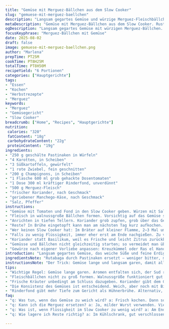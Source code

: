 ```yaml
---
title: "Gemüse mit Merguez-Bällchen aus dem Slow Cooker"
slug: "gemuese-mit-merguez-baellchen"
description: "Langsam gegartes Gemüse und würzige Merguez-Fleischbällchen. Abgewandelt mit Pastinaken statt Rutabaga, Süßkartoffeln ergänzen die Kartoffeln. Tomatenstücke greifen den Geschmack auf. Anstelle von Hühnerbrühe Rinderfond für mehr Tiefe. Langsam garen auf niedriger Stufe, danach Bällchen bei hoher Hitze zugeben. Frischer Koriander statt Basilikum. Einfach, rustikal. Erinnert an Herbst auf dem Teller."
metaDescription: "Gemüse mit Merguez-Bällchen aus dem Slow Cooker. Rustikale Kombination bringt Herbst-Aromen auf den Tisch."
ogDescription: "Langsam gegartes Gemüse mit würzigen Merguez-Bällchen. Ein echtes Herbstgericht für die Seele, das den Gaumen erfreut."
focusKeyphrase: "Merguez-Bällchen mit Gemüse"
date: 2025-08-02
draft: false
image: gemuese-mit-merguez-baellchen.png
author: "Marlena"
prepTime: PT25M
cookTime: PT8H25M
totalTime: PT8H50M
recipeYield: "6 Portionen"
categories: ["Hauptgerichte"]
tags:
- "Essen"
- "Kochen"
- "Herbstrezepte"
- "Merguez"
keywords:
- "Merguez"
- "Gemüsegericht"
- "Slow Cooker"
breadcrumb: ["Home", "Recipes", "Hauptgerichte"]
nutrition: 
 calories: "320"
 fatContent: "18g"
 carbohydrateContent: "22g"
 proteinContent: "19g"
ingredients:
- "250 g geschälte Pastinaken in Würfeln"
- "4 Karotten, in Scheiben"
- "3 Süßkartoffeln, gewürfelt"
- "1 rote Zwiebel, fein geschnitten"
- "200 g Champignons, in Scheiben"
- "1 Flasche 600 ml grob gehackte Dosentomaten"
- "1 Dose 300 ml kräftiger Rinderfond, unverdünnt"
- "500 g Merguez-Fleisch"
- "frischer Koriander, nach Geschmack"
- "geriebener Manchego-Käse, nach Geschmack"
- "Salz, Pfeffer"
instructions:
- "Gemüse mit Tomaten und Fond in den Slow Cooker geben. Würzen mit Salz, Pfeffer. Deckel drauf. Auf LOW 7 1/2 Stunden garen. Zwischendurch nicht umrühren, nur riechen. Sobald Gemüseduft kräftig, Sud leicht eingekocht."
- "Fleisch in walnussgroße Bällchen formen. Vorsichtig auf das Gemüse setzen. Deckel drauf. High einschalten für weitere 35 Minuten. Fleisch soll fest aber saftig sein. Bräunung innen kann man nicht, außen aber Geruch hilft hier."
- "Anrichten in tiefen Tellern. Koriander grob zupfen, grob über das Gericht streuen. Manchego dünne Späne darüber verteilen. Nicht schmelzen lassen, soll erst am Gaumen schmelzen."
- "Reste? In Brühe eingetopft kann man am nächsten Tag kurz aufkochen. Gemüse nicht matschig werden lassen, lieber früher aufhören. Alternativ Süßkartoffel mit anderen Mehligkochenden Kartoffeln ersetzen."
- "Wer keinen Slow Cooker hat: Im Bräter auf kleiner Flamme, 2–3 Mal umrühren, bis Gemüse weich ist, dann Fleischbällchen in Pfanne scharf anbraten und kurz mitgaren lassen."
- "Falls zu wenig Flüssigkeit, immer eher erst am Ende nachgießen. Zu viel verdampft schneller. Wichtig: Gemüse sollte weich aber nicht zerfallen, sonst wird Matschepampe komplett."
- "Koriander statt Basilikum, weil es Frische und leicht Zitrus zurückbringt, passt besser zu Merguez. Käse eher ein würziger Hartkäse, milder als Cheddar, fleischiger Geschmack rundet ab."
- "Gemüsse und Bällchen nicht gleichzeitig starten; so vermeidet man übergarte Texturen. Bällchen brauchen deutlich weniger Zeit, deshalb immer zum Schluss. Sonst trocknen sie aus, sind zäh."
- "Gewürze nach eigener Vorliebe anpassen: Kreuzkümmel oder Ras el Hanout passen auch gut zum Merguez, besser als Papiertes Basilikum."
introduction: "Langsam gegartes Gemüse, das weiche Süße und feine Erdigkeit bringt. Die Wahl der richtigen Wurzelgemüse entscheidet hier über den Charakter. Pastinaken statt Rutabaga bringen eine andere Süße, harmoniert mit karamellisierten Karotten und den erdigen Süßkartoffeln. Tomatendosen, nicht zu fein, dafür grob gehackt für Struktur im Sud. Fleischbällchen aus Merguez bringen Würze, scharf und rauchig, die den ganzen Topf aromatisieren. Nicht sofort die Zeiten schlagen wie auf die Minute, sondern riechen, sehen, fühlen. Sobald das Gemüse angenehm weich wird, nicht zerfällt. Erst dann die Fleischbällchen dazu. Sonst knusprig außen, saftig innen. Frische Kräuter unbedingt am Schluss – verliert Aroma sonst zu schnell, und Käse mag ungeschmolzen für den Biss besser sein. "
ingredientsNote: "Rutabaga durch Pastinaken ersetzt – weniger bitter, mehr süßliche Nuancen. Süßkartoffeln ergänzen für Cremigkeit. Rinderfond statt Hühnerbrühe liefert mehr Tiefe, besonders wichtig bei langsamer Garung. Tomaten nicht püriert, sondern stückig – gibt mehr Textur im Sud, leichte Säure. Merguez statt normale Wurst für zusätzliche Schärfe und Würze, falls Kinder mitessen, auf milde Merguez oder Landjäger umsteigen. Basilikum ersetzt durch Koriander; intensiver, zieht nicht so schnell zusammen, bringt Frische. Käse: Statt Cheddar lieber Manchego – würziger, aber ohne Dominanz, bleibt zum Nachwürzen, hat feinere Textur. Salz und Pfeffer vorsichtig dosieren, langsames Kochen verstärkt Salzigkeit. Gemüsecubes möglichst gleich groß schneiden, damit der Garprozess gleichmäßig wird. "
instructionsNote: "Der Trick: Gemüse lange und langsam garen, damit alle Aromen sich entfalten und der Sud reduziert. Deckel drauf, keine Hast, keine Rührerei. Sobald das Gemüse nach etwa 7 bis 8 Stunden weich, aber nicht matschig ist, die Fleischbällchen obendrauf legen. Das Fleisch braucht nur kurze Hitze, dann wird es nicht trocken. Bällchen nicht zu groß formen – zu große brauchen länger und werden trocken. Nach dem Kochen die Kräuter frisch dazu, nicht mitkochen. Käse grob hobeln, zum Schluss streuen, nicht schmelzen lassen – gibt Textur und Kontrast. Aufpassen, dass kein zu viel Sud entsteht; lieber zu wenig, dann am Ende mit Wasser oder Brühe auffüllen. Wer Zeit hat, Sud abschmecken nach dem Gemüse garen. Eventuell nachwürzen. Die Textur muss stimmen: Gemüse weich aber noch im Biss, Fleisch bindezart und saftig. Auf dem Teller gern mit Brot servieren, um den Sud aufzutunken."
tips:
- "Wichtige Regel: Gemüse lange garen. Aromen entfalten sich, der Sud reduziert. Möhren, Pastinaken, Süßkartoffeln gleich schneiden. Garprozess gleichmäßig. Vor dem Bällchen hinzufügen, sonst wird es matschig."
- "Fleischbällchen nicht zu groß formen. Walnussgröße funktioniert gut. Kürzere Garzeit hilft, sie bleiben saftig. Aufpassen: zu große Bällchen trocknen leicht aus, deshalb immer kleine Portionen."
- "Frische Kräuter unbedingt am Schluss dazugeben. Koriander gibt dem Gericht Frische, die anderen Kräuter könnten schnell ihre Aromen verlieren. Käse nicht schmelzen lassen; er soll Biss haben und gut harmonieren."
- "Die Konsistenz des Gemüses ist entscheidend. Weich, aber noch mit Biss. Gemüse soll gut durchziehen, aber nicht zerfallen. Wenig Flüssigkeit macht da den entscheidenden Unterschied."
- "Rinderfond gibt mehr Tiefe zum Gericht als Hühnerbrühe. Alternativ, selbstgemachte Brühe nutzen, das bringt mehr Geschmack. Auch bei Gemüsesorte variieren - Kürbis passt gut dazu."
faq:
- "q: Was tun, wenn das Gemüse zu weich wird? a: Frisch kochen. Dann sofort aufhören mit Hitze. Gemüse gleichmäßig schneiden hilft. Weniger Zeit, öfter hinschauen."
- "q: Kann ich die Merguez ersetzen? a: Ja, milder Wurst verwenden. Vielleicht Kalbsbrät oder vegetarische Alternativen. Schärfe anpassen durch Gewürze wie Kreuzkümmel."
- "q: Was ist, wenn Flüssigkeit im Slow Cooker zu wenig wird? a: Am Ende nachgießen. Wasser oder Brühe verwenden. Langsame Garung braucht Geduld, darauf achten."
- "q: Wie lagere ich Reste richtig? a: Im Kühlschrank, gut verschlossen. 2-3 Tage haltbar. Auch einfrieren möglich, aber dann schnell verbrauchen. "

---
```


